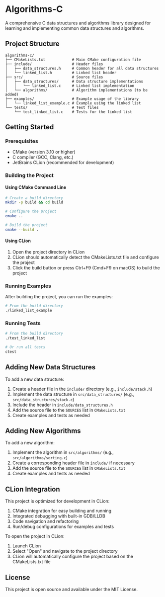 # Algorithms-C

A comprehensive C data structures and algorithms library designed for learning and implementing common data structures and algorithms.

## Project Structure

```
algorithms-c/
├── CMakeLists.txt            # Main CMake configuration file
├── include/                  # Header files
│   ├── data_structures.h     # Common header for all data structures
│   └── linked_list.h         # Linked list header
├── src/                      # Source files
│   ├── data_structures/      # Data structure implementations
│   │   └── linked_list.c     # Linked list implementation
│   └── algorithms/           # Algorithm implementations (to be added)
├── examples/                 # Example usage of the library
│   └── linked_list_example.c # Example using the linked list
└── tests/                    # Test files
    └── test_linked_list.c    # Tests for the linked list
```

## Getting Started

### Prerequisites

- CMake (version 3.10 or higher)
- C compiler (GCC, Clang, etc.)
- JetBrains CLion (recommended for development)

### Building the Project

#### Using CMake Command Line

```bash
# Create a build directory
mkdir -p build && cd build

# Configure the project
cmake ..

# Build the project
cmake --build .
```

#### Using CLion

1. Open the project directory in CLion
2. CLion should automatically detect the CMakeLists.txt file and configure the project
3. Click the build button or press Ctrl+F9 (Cmd+F9 on macOS) to build the project

### Running Examples

After building the project, you can run the examples:

```bash
# From the build directory
./linked_list_example
```

### Running Tests

```bash
# From the build directory
./test_linked_list

# Or run all tests
ctest
```

## Adding New Data Structures

To add a new data structure:

1. Create a header file in the `include/` directory (e.g., `include/stack.h`)
2. Implement the data structure in `src/data_structures/` (e.g., `src/data_structures/stack.c`)
3. Include the header in `include/data_structures.h`
4. Add the source file to the `SOURCES` list in `CMakeLists.txt`
5. Create examples and tests as needed

## Adding New Algorithms

To add a new algorithm:

1. Implement the algorithm in `src/algorithms/` (e.g., `src/algorithms/sorting.c`)
2. Create a corresponding header file in `include/` if necessary
3. Add the source file to the `SOURCES` list in `CMakeLists.txt`
4. Create examples and tests as needed

## CLion Integration

This project is optimized for development in CLion:

1. CMake integration for easy building and running
2. Integrated debugging with built-in GDB/LLDB
3. Code navigation and refactoring
4. Run/debug configurations for examples and tests

To open the project in CLion:

1. Launch CLion
2. Select "Open" and navigate to the project directory
3. CLion will automatically configure the project based on the CMakeLists.txt file

## License

This project is open source and available under the MIT License.
